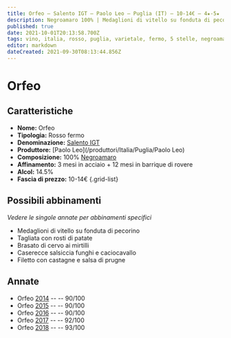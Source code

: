 ```yaml
---
title: Orfeo – Salento IGT – Paolo Leo – Puglia (IT) – 10-14€ – 4★-5★
description: Negroamaro 100% | Medaglioni di vitello su fonduta di pecorino – Tagliata con rosti di patate – Brasato di cervo ai mirtilli – Caserecce salsiccia funghi e caciocavallo – Filetto con castagne e salsa di prugne
published: true
date: 2021-10-01T20:13:58.700Z
tags: vino, italia, rosso, puglia, varietale, fermo, 5 stelle, negroamaro, 10-14€, medaglioni di vitello su fonduta di pecorino, tagliata con rosti di patate, brasato di cervo ai mirtilli, filetto con castagne e salsa di prugne
editor: markdown
dateCreated: 2021-09-30T08:13:44.856Z
---
```


# Orfeo

## Caratteristiche
- **Nome:** Orfeo
- **Tipologia:** Rosso fermo
- **Denominazione:** [Salento IGT](/denominazioni/Italia/Puglia/IGT/Salento)
- **Produttore:** [Paolo Leo](/produttori/Italia/Puglia/Paolo Leo) 
- **Composizione:** 100% [Negroamaro](/vitigni/Italia/bacca-nera/negroamaro)
- **Affinamento:** 3 mesi in acciaio + 12 mesi in barrique di rovere
- **Alcol:** 14.5%
- **Fascia di prezzo:** 10-14€
{.grid-list}



## Possibili abbinamenti
*Vedere le singole annate per abbinamenti specifici*

- Medaglioni di vitello su fonduta di pecorino
- Tagliata con rosti di patate
- Brasato di cervo ai mirtilli
- Caserecce salsiccia funghi e caciocavallo
- Filetto con castagne e salsa di prugne

## Annate
- Orfeo [2014](vini/Italia/Puglia/Paolo-Leo/Orfeo/2014) -- <span class="star-4"></span> -- 90/100
- Orfeo [2015](vini/Italia/Puglia/Paolo-Leo/Orfeo/2015) -- <span class="star-4"></span> -- 90/100
- Orfeo [2016](vini/Italia/Puglia/Paolo-Leo/Orfeo/2016) -- <span class="star-4"></span> -- 90/100
- Orfeo [2017](vini/Italia/Puglia/Paolo-Leo/Orfeo/2017) -- <span class="star-5"></span> -- 92/100
- Orfeo [2018](vini/Italia/Puglia/Paolo-Leo/Orfeo/2018) -- <span class="star-5"></span> -- 93/100
